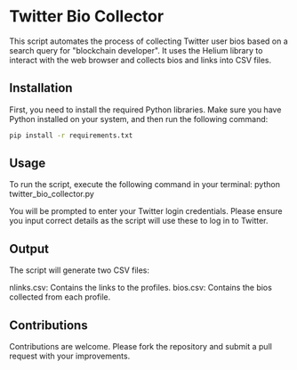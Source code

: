 # Twitter Bio Collector

This script automates the process of collecting Twitter user bios based on a search query for "blockchain developer". It uses the Helium library to interact with the web browser and collects bios and links into CSV files.

## Installation

First, you need to install the required Python libraries. Make sure you have Python installed on your system, and then run the following command:

```bash
pip install -r requirements.txt
```

## Usage
To run the script, execute the following command in your terminal:
python twitter_bio_collector.py

You will be prompted to enter your Twitter login credentials. Please ensure you input correct details as the script will use these to log in to Twitter.

## Output
The script will generate two CSV files:

nlinks.csv: Contains the links to the profiles.
bios.csv: Contains the bios collected from each profile.

## Contributions
Contributions are welcome. Please fork the repository and submit a pull request with your improvements.
